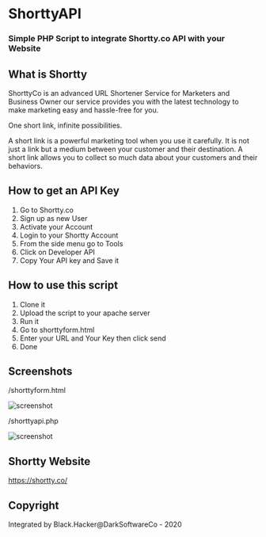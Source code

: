 # ShorttyAPI
### Simple PHP Script to integrate Shortty.co API with your Website

## What is Shortty
ShorttyCo is an advanced URL Shortener Service for Marketers and Business Owner our service provides you with the latest technology to make marketing easy and hassle-free for you.

 One short link, infinite possibilities.
 
A short link is a powerful marketing tool when you use it carefully. It is not just a link but a medium between your customer and their destination. A short link allows you to collect so much data about your customers and their behaviors.

## How to get an API Key
1. Go to Shortty.co
2. Sign up as new User
3. Activate your Account
4. Login to your Shortty Account
5. From the side menu go to Tools
6. Click on Developer API
7. Copy Your API key and Save it

## How to use this script
1. Clone it 
2. Upload the script to your apache server
3. Run it
4. Go to shorttyform.html
5. Enter your URL and Your Key then click send
6. Done

## Screenshots
/shorttyform.html

![screenshot](https://1.top4top.net/p_12932uck31.png)

/shorttyapi.php

![screenshot](https://2.top4top.net/p_1293c8rvn2.png)

## Shortty Website
https://shortty.co/

## Copyright
Integrated by Black.Hacker@DarkSoftwareCo - 2020
